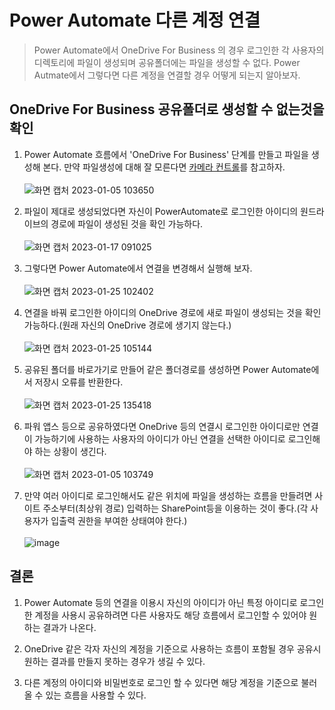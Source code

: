 # Power Automate 다른 계정 연결
> Power Automate에서 OneDrive For Business 의 경우 로그인한 각 사용자의 디렉토리에 파일이 생성되며 공유폴더에는 파일을 생성할 수 없다. Power Autmate에서 그렇다면 다른 계정을 연결할 경우 어떻게 되는지 알아보자.

## OneDrive For Business 공유폴더로 생성할 수 없는것을 확인
1. Power Automate 흐름에서 'OneDrive For Business' 단계를 만들고 파일을 생성해 본다. 만약 파일생성에 대해 잘 모른다면 [카메라 컨트롤](https://nanenchanga.tistory.com/entry/Power-Apps-%EC%BB%A8%ED%8A%B8%EB%A1%A4-%EC%B9%B4%EB%A9%94%EB%9D%BC-%EC%BB%A8%ED%8A%B8%EB%A1%A4-3)를 참고하자. <br><br>![화면 캡처 2023-01-05 103650](https://user-images.githubusercontent.com/39551265/211717127-9a34b676-05bd-4255-b41e-a59187064424.png)<br>

2. 파일이 제대로 생성되었다면 자신이 PowerAutomate로 로그인한 아이디의 원드라이브의 경로에 파일이 생성된 것을 확인 가능하다.<br><br>![화면 캡처 2023-01-17 091025](https://user-images.githubusercontent.com/39551265/212783330-bd014d2c-ffe1-4cac-8b96-d167dfc314db.png)<br>

3. 그렇다면 Power Automate에서 연결을 변경해서 실행해 보자.<br><br>![화면 캡처 2023-01-25 102402](https://user-images.githubusercontent.com/39551265/214459749-6136e26a-2ce5-41d9-b0bc-dfc30af00b75.png)<br>

4. 연결을 바꿔 로그인한 아이디의 OneDrive 경로에 새로 파일이 생성되는 것을 확인 가능하다.(원래 자신의 OneDrive 경로에 생기지 않는다.)<br><br>![화면 캡처 2023-01-25 105144](https://user-images.githubusercontent.com/39551265/214463975-26345b19-109c-4c37-8194-16ce8ac51c6a.png)<br>

5. 공유된 폴더를 바로가기로 만들어 같은 폴더경로를 생성하면 Power Automate에서 저장시 오류를 반환한다.<br><br>![화면 캡처 2023-01-25 135418](https://user-images.githubusercontent.com/39551265/214487744-bce94fdb-3f4b-4a94-b795-fb49cb846a92.png)<br>

6. 파워 앱스 등으로 공유하였다면 OneDrive 등의 연결시 로그인한 아이디로만 연결이 가능하기에 사용하는 사용자의 아이디가 아닌 연결을 선택한 아이디로 로그인해야 하는 상황이 생긴다.<br><br>![화면 캡처 2023-01-05 103749](https://user-images.githubusercontent.com/39551265/214464136-dd81551d-dfcb-4b40-ba90-e25703cb0197.png)<br>

7. 만약 여러 아이디로 로그인해서도 같은 위치에 파일을 생성하는 흐름을 만들려면 사이트 주소부터(최상위 경로) 입력하는 SharePoint등을 이용하는 것이 좋다.(각 사용자가 입출력 권한을 부여한 상태여야 한다.)<br><br>![image](https://user-images.githubusercontent.com/39551265/214467148-7d2ec319-0514-4daf-9ccc-1a35c8a2e1b0.png)<br>

## 결론
1. Power Automate 등의 연결을 이용시 자신의 아이디가 아닌 특정 아이디로 로그인한 계정을 사용시 공유하려면 다른 사용자도 해당 흐름에서 로그인할 수 있어야 원하는 결과가 나온다.

2. OneDrive 같은 각자 자신의 계정을 기준으로 사용하는 흐름이 포함될 경우 공유시 원하는 결과를 만들지 못하는 경우가 생길 수 있다.

3. 다른 계정의 아이디와 비밀번호로 로그인 할 수 있다면 해당 계정을 기준으로 불러올 수 있는 흐름을 사용할 수 있다.